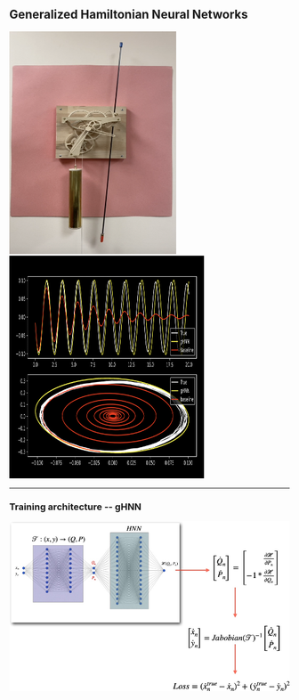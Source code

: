 ## Generalized Hamiltonian Neural Networks
<img src="SeptimusPendulum.png" alt="drawing" width="300" height="400"/>
<img src="SP_prediction.png" alt="drawing" width="350" height="400"/>

-----------

### Training architecture -- gHNN
![image of traning architecture](iHNN_Arch.jpg)